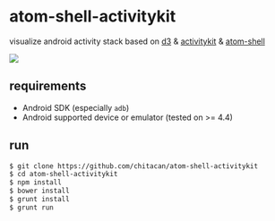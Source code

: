# atom-shell-activitykit

visualize android activity stack based on [d3](http://d3js.org) & [activitykit](https://github.com/chitacan/activitykit) & [atom-shell](https://github.com/atom/atom-shll)

![](https://dl.dropboxusercontent.com/s/xgur0l5joiengp7/atom-shell-activitykit.gif)

## requirements

* Android SDK (especially `adb`)
* Android supported device or emulator (tested on >= 4.4)

## run

```sh
$ git clone https://github.com/chitacan/atom-shell-activitykit
$ cd atom-shell-activitykit
$ npm install
$ bower install
$ grunt install
$ grunt run
```
